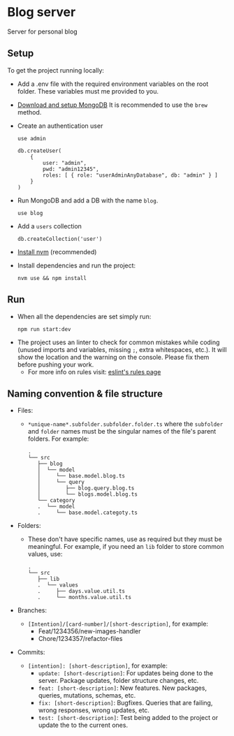 # Blog server
Server for personal blog

## Setup
To get the project running locally:
- Add a .env file with the required environment variables on the root folder. These variables must me provided to you.

- [Download and setup MongoDB](https://docs.mongodb.com/manual/tutorial/install-mongodb-on-os-x/) It is recommended to use the `brew` method.

- Create an authentication user
	```
	use admin
	```

	```
	db.createUser(
		{
			user: "admin",
			pwd: "admin12345",
			roles: [ { role: "userAdminAnyDatabase", db: "admin" } ]
		}
	)
	```

- Run MongoDB and add a DB with the name `blog`.
	```
	use blog
	```

- Add a `users` collection
	```
	db.createCollection('user')
	```

- [Install nvm](https://github.com/nvm-sh/nvm) (recommended)

- Install dependencies and run the project:
	```
	nvm use && npm install
	```

## Run
- When all the dependencies are set simply run:
	```
	npm run start:dev
	```
- The project uses an linter to check for common mistakes while coding (unused imports and variables, missing `;`, extra whitespaces, etc.). It will show the location and the warning on the console. Please fix them before pushing your work.
	- For more info on rules visit: [eslint's rules page](https://github.com/typescript-eslint/typescript-eslint/tree/master/packages/eslint-plugin/docs/rules)

## Naming convention & file structure
- Files:
	- `*unique-name*.subfolder.subfolder.folder.ts` where the `subfolder` and `folder` names must be the singular names of the file's parent folders. For example:
        ```
        .
        └── src
           ├── blog
           │  └── model
           │     └── base.model.blog.ts
           │     └── query
           │        ├── blog.query.blog.ts
           │        └── blogs.model.blog.ts
           └── category
           .  └── model
           .     └── base.model.categoty.ts
        ```

- Folders:
	- These don't have specific names, use as required but they must be meaningful. For example, if you need an `lib` folder to store common values, use: 
        ```
        .
        └── src
           ├── lib
           .  └── values
           .     ├── days.value.util.ts
           .     └── months.value.util.ts
        ```

- Branches:
	- `[Intention]/[card-number]/[short-description]`, for example:
		- Feat/1234356/new-images-handler
		- Chore/1234357/refactor-files

- Commits:
  - `[intention]: [short-description]`, for example:
	  - `update: [short-description]`: For updates being done to the server. Package updates, folder structure changes, etc.
	  - `feat: [short-description]`: New features. New packages, queries, mutations, schemas, etc.
	  - `fix: [short-description]`: Bugfixes. Queries that are failing, wrong responses, wrong updates, etc.
	  - `test: [short-description]`: Test being added to the project or update the to the current ones.
